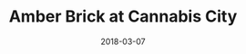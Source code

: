 ---
title: "Amber Brick at Cannabis City"
date: 2018-03-07
excerpt: "Amber Brick painted on the windows of Cannabis City"
layout: picture
picture: "/assets/posts/2018-03-07-amber-brick-at-cannabis-city/20180308_000314801_iOS.jpg"
tags:
  - Amber Brick
  - Cannabis
  - Seattle
---